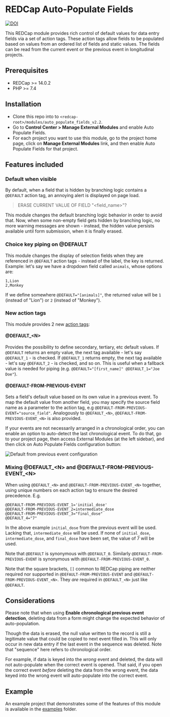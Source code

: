 # REDCap Auto-Populate Fields

[![DOI](https://zenodo.org/badge/DOI/10.5281/zenodo.3561116.svg)](https://doi.org/10.5281/zenodo.3561116)

This REDCap module provides rich control of default values for data entry fields via a set of action tags. These action tags allow fields to be populated based on values from an ordered list of fields and static values. The fields can be read from the current event or the previous event in longitudinal projects.

## Prerequisites
- REDCap >= 14.0.2
- PHP >= 7.4

## Installation
- Clone this repo into to `<redcap-root>/modules/auto_populate_fields_v2.2`.
- Go to **Control Center > Manage External Modules** and enable Auto Populate Fields.
- For each project you want to use this module, go to the project home page, click on **Manage External Modules** link, and then enable Auto Populate Fields for that project.

## Features included

### Default when visible
By default, when a field that is hidden by branching logic contains a `@DEFAULT` action tag, an annoying alert is displayed on page load.
> ERASE CURRENT VALUE OF FIELD "<field_name>"?

This module changes the default branching logic behavior in order to avoid that. Now, when some non-empty field gets hidden by branching logic, no more warning messages are shown - instead, the hidden value persists available until form submission, when it is finally erased.

### Choice key piping on @DEFAULT
This module changes the display of selection fields when they are referenced in `@DEFAULT` action tags - instead of the label, the key is returned. Example: let's say we have a dropdown field called `animals`, whose options are:
```
1,Lion
2,Monkey
```
If we define somewhere `@DEFAULT="[animals]"`, the returned value will be `1` (instead of "Lion") or `2` (instead of "Monkey").


### New action tags
This module provides 2 new [action tags](https://wiki.chpc.utah.edu/pages/viewpage.action?pageId=595001400):

#### @DEFAULT_\<N\>
Provides the possibility to define secondary, tertiary, etc default values. If `@DEFAULT` returns an empty value, the next tag available - let's say `@DEFAULT_1` - is checked. If `@DEFAULT_1` returns empty, the next tag available - let's say `@DEFAULT_2` - is checked, and so on. This is useful when a fallback value is needed for piping (e.g. `@DEFAULT="[first_name]" @DEFAULT_1="Joe Doe"`).

#### @DEFAULT-FROM-PREVIOUS-EVENT
Sets a field's default value based on its own value in a previous event. To map the default value from another field, you may specify the source field name as a parameter to the action tag, e.g `@DEFAULT-FROM-PREVIOUS-EVENT="source_field"`. Analogously to `@DEFAULT_<N>`, `@DEFAULT-FROM-PREVIOUS-EVENT_<N>` is also provided.

If your events are not necessarily arranged in a chronological order, you can enable an option to auto-detect the last chronological event. To do that, go to your project page, then access External Modules (at the left sidebar), and then click on Auto Populate Fields configuration button:

![Default from previous event configuration](img/default_from_previous_event_config.png)

### Mixing @DEFAULT_\<N\> and @DEFAULT-FROM-PREVIOUS-EVENT_\<N\>

When using `@DEFAULT_<N>` and `@DEFAULT-FROM-PREVIOUS-EVENT_<N>` together, using unique numbers on each action tag to ensure the desired precedence. E.g.

    @DEFAULT-FROM-PREVIOUS-EVENT_1='initial_dose'
    @DEFAULT-FROM-PREVIOUS-EVENT_2=intermediate_dose
    @DEFAULT-FROM-PREVIOUS-EVENT_3="final_dose"
    @DEFAULT_4="7"

In the above example `initial_dose` from the previous event will be used. Lacking that, `intermediate_dose` will be used. If none of `initial_dose`, `intermediate_dose`, and `final_dose` have been set, the value of 7 will be used.

Note that `@DEFAULT` is synonymous with `@DEFAULT_0`.  Similarly `@DEFAULT-FROM-PREVIOUS-EVENT` is synonymous with `@DEFAULT-FROM-PREVIOUS-EVENT_0`.

Note that the square brackets, `[]` common to REDCap piping are neither required nor supported in `@DEFAULT-FROM-PREVIOUS-EVENT` and `@DEFAULT-FROM-PREVIOUS-EVENT_<N>`. They _are_ required in `@DEFAULT_<N>` just like `@DEFAULT`.

## Considerations

Please note that when using **Enable chronological previous event detection**, deleting data from a form might change the expected behavior of auto-population. 

Though the data is erased, the null value written to the record is still a legitimate value that could be copied to next event filled in. This will only occur in new data entry if the last event in the sequence was deleted. Note that "sequence" here refers to chronological order.

For example, if data is keyed into the _wrong_ event and deleted, the data will not auto-populate when the correct event is opened. That said, if you open the correct event _before_ deleting the data from the wrong event, the data keyed into the wrong event will auto-populate into the correct event. 

## Example

An example project that demonstrates some of the features of this module is available in the [examples](examples/) folder.
